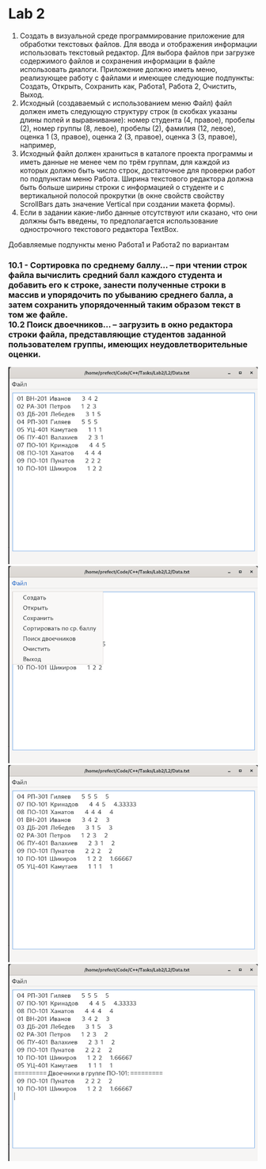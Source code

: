 # Lab 2
1. Создать в визуальной среде программирование приложение для обработки текстовых файлов. Для ввода и отображения информации использовать текстовый редактор. Для выбора файлов при загрузке содержимого файлов и сохранения информации в файле использовать диалоги. Приложение должно иметь меню, реализующее работу с файлами и имеющее следующие подпункты: Создать, Открыть, Сохранить как, Работа1, Работа 2, Очистить, Выход.</br>
2. Исходный (создаваемый с использованием меню Файл) файл должен иметь следующую структуру строк (в скобках указаны длины полей и выравнивание): номер студента (4, правое), пробелы (2), номер группы (8, левое), пробелы (2), фамилия (12, левое), оценка 1 (3, правое), оценка 2 (3, правое), оценка 3 (3, правое),	
например,</br>
3. Исходный файл должен храниться в каталоге проекта программы и иметь данные не менее чем по трём группам, для каждой из которых должно быть число строк, достаточное для проверки работ по подпунктам меню Работа. Ширина текстового редактора должна быть больше ширины строки с информацией о студенте  и с вертикальной полосой прокрутки (в окне свойств свойству ScrollBars дать значение Vertical при создании макета формы).</br>
4. Если в задании какие-либо данные отсутствуют или сказано, что они должны быть введены, то предполагается использование однострочного текстового редактора TextBox. </br>

</h3> Добавляемые подпункты меню Работа1 и Работа2 по вариантам<h3>

10.1	-	Сортировка по среднему баллу… – при чтении строк файла вычислить средний балл каждого студента и добавить его к строке, занести полученные строки в массив и упорядочить  по убыванию среднего балла, а затем сохранить упорядоченный таким образом текст в том же файле.</br>
10.2 Поиск двоечников… – загрузить в окно редактора  строки файла, представляющие студентов заданной пользователем  группы, имеющих неудовлетворительные оценки.

<p align="center">
<img src="Images/Editor1.png" title="alt">
 </br>
 
<img src="Images/Editor2.png" title="alt">
 </br>

<img src="Images/Editor3.png" title="alt">
 </br>

 <img src="Images/Editor4.png" title="alt">
 </p>